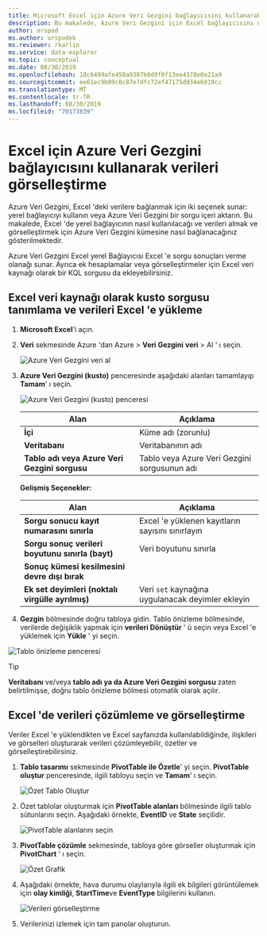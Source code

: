 ```yaml
---
title: Microsoft Excel için Azure Veri Gezgini bağlayıcısını kullanarak verileri görselleştirme
description: Bu makalede, Azure Veri Gezgini için Excel bağlayıcısını nasıl kullanacağınızı öğreneceksiniz.
author: orspod
ms.author: orspodek
ms.reviewer: rkarlin
ms.service: data-explorer
ms.topic: conceptual
ms.date: 08/30/2019
ms.openlocfilehash: 18c6499afe450a0387b0d9f0f13ee4378e0a21a9
ms.sourcegitcommit: ee61ec9b09c8c87e7dfc72ef47175d934e6019cc
ms.translationtype: MT
ms.contentlocale: tr-TR
ms.lasthandoff: 08/30/2019
ms.locfileid: "70173839"
---
```

# <a name="visualize-data-using-the-azure-data-explorer-connector-for-excel"></a>Excel için Azure Veri Gezgini bağlayıcısını kullanarak verileri görselleştirme

Azure Veri Gezgini, Excel 'deki verilere bağlanmak için iki seçenek sunar: yerel bağlayıcıyı kullanın veya Azure Veri Gezgini bir sorgu içeri aktarın. Bu makalede, Excel 'de yerel bağlayıcının nasıl kullanılacağı ve verileri almak ve görselleştirmek için Azure Veri Gezgini kümesine nasıl bağlanacağınız gösterilmektedir.

Azure Veri Gezgini Excel yerel Bağlayıcısı Excel 'e sorgu sonuçları verme olanağı sunar. Ayrıca ek hesaplamalar veya görselleştirmeler için Excel veri kaynağı olarak bir KQL sorgusu da ekleyebilirsiniz.

## <a name="define-kusto-query-as-an-excel-data-source-and-load-the-data-to-excel"></a>Excel veri kaynağı olarak kusto sorgusu tanımlama ve verileri Excel 'e yükleme

1. **Microsoft Excel**'i açın.
1. **Veri** sekmesinde Azure 'dan Azure > **Veri Gezgini** **veri** > Al ' ı seçin.

    ![Azure Veri Gezgini veri al](media/excel-connector/get-data-from-adx.png)

1. **Azure Veri Gezgini (kusto)** penceresinde aşağıdaki alanları tamamlayıp **Tamam**' ı seçin.

    ![Azure Veri Gezgini (kusto) penceresi](media/excel-connector/adx-connection-window.png)
    
    |Alan   |Açıklama |
    |---------|---------|
    |**İçi**   |   Küme adı (zorunlu)      |    
    |**Veritabanı**     |    Veritabanının adı      |    
    |**Tablo adı veya Azure Veri Gezgini sorgusu**    |     Tablo veya Azure Veri Gezgini sorgusunun adı    | 
    
    **Gelişmiş Seçenekler:**

     |Alan   |Açıklama |
    |---------|---------|
    |**Sorgu sonucu kayıt numarasını sınırla**     |     Excel 'e yüklenen kayıtların sayısını sınırlayın  |    
    |**Sorgu sonuç verileri boyutunu sınırla (bayt)**    |    Veri boyutunu sınırla      |   
    |**Sonuç kümesi kesilmesini devre dışı bırak**    |         |      
    |**Ek set deyimleri (noktalı virgülle ayrılmış)**    |    Veri `set` kaynağına uygulanacak deyimler ekleyin     |   

1.  **Gezgin** bölmesinde doğru tabloya gidin. Tablo önizleme bölmesinde, verilerde değişiklik yapmak için **verileri Dönüştür** ' ü seçin veya Excel 'e yüklemek için **Yükle** ' yi seçin.

![Tablo önizleme penceresi](media/excel-connector/navigate-table-preview-window.png)

   > [!TIP]
   > **Veritabanı** ve/veya **tablo adı ya da Azure Veri Gezgini sorgusu** zaten belirtilmişse, doğru tablo önizleme bölmesi otomatik olarak açılır. 

## <a name="analyze-and-visualize-data-in-excel"></a>Excel 'de verileri çözümleme ve görselleştirme

Veriler Excel 'e yüklendikten ve Excel sayfanızda kullanılabildiğinde, ilişkileri ve görselleri oluşturarak verileri çözümleyebilir, özetler ve görselleştirebilirsiniz. 

1.  **Tablo tasarımı** sekmesinde **PivotTable ile Özetle**' yi seçin. **PivotTable oluştur** penceresinde, ilgili tabloyu seçin ve **Tamam**' ı seçin.

    ![Özet Tablo Oluştur](media/excel-connector/create-pivot-table.png)

1. Özet tablolar oluşturmak için **PivotTable alanları** bölmesinde ilgili tablo sütunlarını seçin. Aşağıdaki örnekte, **EventID** ve **State** seçilidir.
    
    ![PivotTable alanlarını seçin](media/excel-connector/pivot-table-pick-fields.png)

1. **PivotTable çözümle** sekmesinde, tabloya göre görseller oluşturmak için **PivotChart** ' ı seçin. 

    ![Özet Grafik](media/excel-connector/pivot-table-analyze-pivotchart.png)

1. Aşağıdaki örnekte, hava durumu olaylarıyla ilgili ek bilgileri görüntülemek için **olay kimliği**, **StartTime**ve **EventType** bilgilerini kullanın.

    ![Verileri görselleştirme](media/excel-connector/visualize-excel-data.png)

1. Verilerinizi izlemek için tam panolar oluşturun.

